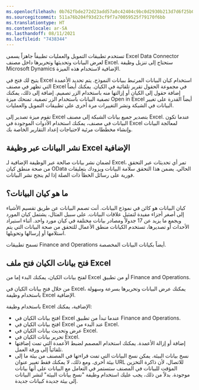 ```yaml
---
ms.openlocfilehash: 0b762fbde272d23add57a0c42404c9bc0d2930b213d7d6f25b02b9442f7659bc
ms.sourcegitcommit: 511a76b204f93d23cf9f7a70059525f79170f6bb
ms.translationtype: HT
ms.contentlocale: ar-SA
ms.lasthandoff: 08/11/2021
ms.locfileid: "7438344"
---
```

تستخدم تطبيقات التمويل والعمليات تطبيقاً جاهزاً يسمى Excel Data Connector لعرض البيانات وتحديثها وتحريرها داخل مصنف Excel. ستحتاج إلى تنزيل وظيفة Microsoft Dynamics الإضافية لاستخدام هذه الميزة.

يتيح لك فتح في Excel استخدام كيان البيانات المرتبط ببيانات النموذج. يتم تحديد الأعمدة التي تظهر في مصنف Excel في مجموعة الحقول تقرير تلقائية في الكيان. يمكنك أيضاً إضافة حقول إلى الكيان أو إزالتها منه باستخدام الزر تصميم. إضافة إلى ذلك، يمكنك تصفية البيانات باستخدام الزر تصفية. تمنحك ميزة Open in Excel أيضاً القدرة على تغيير البيانات في الشبكة ونشر التغييرات مرة أخرى على تطبيقات التمويل والعمليات.

تقوم ميزة تصدير إلى Excel بتصدير جميع بيانات الشبكة إلى مصنف Excel. عندما تكون البيانات في مصنف، يمكنك استخدام الأدوات الموجودة في Excel لمعالجة البيانات وإنشاء مخططات مرئية لاحتياجات إعداد التقارير الخاصة بك.

## <a name="publishing-data-via-the-excel-add-in"></a>نشر البيانات عبر وظيفة Excel الإضافية

لضمان نشر بيانات صالحة عبر الوظيفة الإضافية لـ Excel، تمر أي تحديثات عبر التحقق من صحة منطق كيان OData الحالي. يضمن هذا التحقق سلامة البيانات ويزودك بتعليقات فورية على رسائل الخطأ ذات الصلة إذا لم ينجح نشر البيانات.

## <a name="what-is-a-data-entity"></a>ما هو كيان البيانات؟

كيان البيانات هو كائن في نموذج البيانات. أنت تصمم البيانات عن طريق تقسيم الأشياء إلى أصغر أجزاء مفيدة لتمثيل علاقات البيانات. على سبيل المثال، يشتمل كيان المورد ويجمع ما يزيد عن 17 جدولاً ومصادر بيانات مختلفة في كيان مورد واحد. أثناء استيراد الأحداث أو تصديرها، تستخدم الكيانات منطق الأعمال للتحقق من صحة البيانات التي يتم استلامها أو إرسالها وتحويلها.

تسمح تطبيقات Finance and Operations أيضاً بكيانات البيانات المخصصة.

## <a name="open-entity-data-in-excel"></a>فتح بيانات الكيان فتح ملف Excel

لفتح بيانات الكيان، يمكنك البدء إما من Excel أو من تطبيق Finance and Operations.

من خلال فتح بيانات الكيان في Excel، يمكنك عرض البيانات وتحريرها بسرعة وسهولة باستخدام وظيفة Excel الإضافية.

باستخدام وظيفة Excel الإضافية، يمكنك:

 -  افتح بيانات الكيان في Excel عندما تبدأ من تطبيق Finance and Operations.
 -  افتح بيانات الكيان في Excel عند البدء من Excel.
 -  عرض وتحديث بيانات الكيان في Excel.
 -  تحرير بيانات الكيان في Excel.
 -  إضافة أو إزالة الأعمدة. يمكنك استخدام المصمم لضبط الأعمدة التي تمت إضافتها تلقائياً إلى ورقة العمل.
 -  نسخ بيانات البيئة. يمكن نسخ البيانات التي تمت قراءتها في المصنف من بيئة ما إلى بيئة أخرى. ومع ذلك، لا يمكنك فقط تغيير عنوان URL للاتصال، لأن ذاكرة التخزين المؤقت للبيانات في المصنف ستستمر في التعامل مع البيانات على أنها بيانات موجودة. بدلاً من ذلك، يجب عليك استخدام وظيفة "نسخ بيانات البيئة" لنشر البيانات إلى بيئة جديدة كبيانات جديدة.
